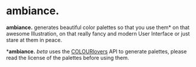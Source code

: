 # ambiance.

**ambiance.** generates beautiful color palettes so that you use them* on that awesome Illustration, on that really fancy and modern User Interface or just stare at them in peace.

***ambiance.** *beta* uses the [COLOURlovers](http://www.colourlovers.com/) API to generate palettes, please read the license of the palettes before using them.